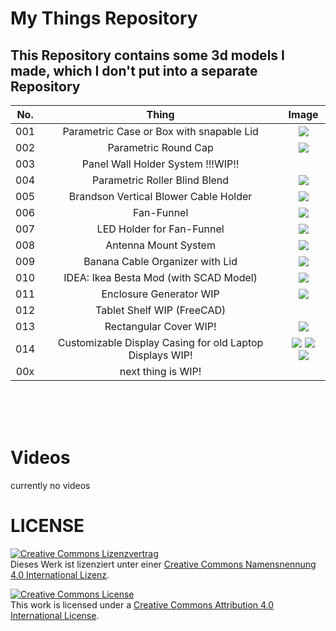 # __My Things Repository__

## This Repository contains some 3d models I made, which I don't put into a separate Repository



|No. | Thing             |  Image |
|:--:|:---------------:|:------:|
|001| Parametric Case or Box with snapable Lid|![](001-parametricCase/parametricCase.png)|
|002| Parametric Round Cap |![](002-cap/parametricCap.png)|
|003| Panel Wall Holder System !!!WIP!! ||
|004| Parametric Roller Blind Blend |![](004-roller-blind-blend/004-1.png)|
|005| Brandson Vertical Blower Cable Holder |![](005-brandson-vertical-blower-cable-holder/holderRing001.png)|
|006| Fan-Funnel |![](006-fan-funnel/006-fan-funnel.png)|
|007| LED Holder for Fan-Funnel |![](007-fan-funnel-upgrade/007-fan-funnel-upgrade.png)|
|008| Antenna Mount System |![](008-antenna-holder-kitchen-air-vent/008-antanna-holder-frame.png)|
|009| Banana Cable Organizer with Lid |![](009-banana-cable-org/009-banana-cable-org.png)|
|010| IDEA: Ikea Besta Mod (with SCAD Model) |![](010-ikea-besta-mod/bigBestaMod.gif)|
|011| Enclosure Generator WIP |![](011-enclosureGenerator/011-enclosure-generator.png)|
|012| Tablet Shelf WIP (FreeCAD) ||
|013| Rectangular Cover WIP! |![](013-rectangularCover/013-rectangularCover.png)|
|014| Customizable Display Casing for old Laptop Displays WIP! |![](014-LaptopDisplayCasing/014-laptop-display-casing.png) ![](014-LaptopDisplayCasing/stl/display001/009.jpg) ![](014-LaptopDisplayCasing/stl/display001/010.jpg) |
|00x| next thing is WIP! | |

<br>
<br>
<br>

# __Videos__

currently no videos

# LICENSE

<dl>
<a rel="license" href="http://creativecommons.org/licenses/by/4.0/"><img alt="Creative Commons Lizenzvertrag" style="border-width:0" src="https://i.creativecommons.org/l/by/4.0/88x31.png" /></a><br />Dieses Werk ist lizenziert unter einer <a rel="license" href="http://creativecommons.org/licenses/by/4.0/">Creative Commons Namensnennung 4.0 International Lizenz</a>.
</dl>

<dl>
<a rel="license" href="http://creativecommons.org/licenses/by/4.0/"><img alt="Creative Commons License" style="border-width:0" src="https://i.creativecommons.org/l/by/4.0/88x31.png" /></a><br />This work is licensed under a <a rel="license" href="http://creativecommons.org/licenses/by/4.0/">Creative Commons Attribution 4.0 International License</a>.
</dl>
